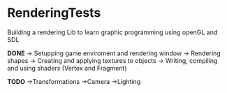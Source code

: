 # RenderingTests

Building a rendering Lib to learn graphic programming using openGL and SDL

**DONE**
-> Setupping game enviroment and rendering window
-> Rendering shapes
-> Creating and applying textures to objects
-> Writing, compiling and using shaders (Vertex and Fragment)

**TODO**
->Transformations
->Camera
->Lighting
